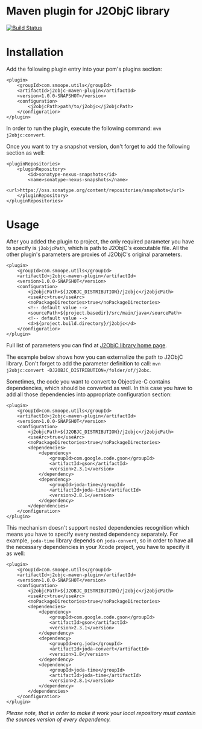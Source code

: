 Maven plugin for J2ObjC library
==========

[![Build Status](https://travis-ci.org/smoope/j2objc-maven-plugin.svg?branch=master)](https://travis-ci.org/smoope/j2objc-maven-plugin)

# Installation

Add the following plugin entry into your pom's plugins section:

```
<plugin>
    <groupId>com.smoope.utils</groupId>
    <artifactId>j2objc-maven-plugin</artifactId>
    <version>1.0.0-SNAPSHOT</version>
    <configuration>
        <j2objcPath>path/to/j2objc</j2objcPath>
    </configuration>
</plugin>
```

In order to run the plugin, execute the following command: `mvn j2objc:convert`.

Once you want to try a snapshot version, don't forget to add the following section as well:

```
<pluginRepositories>
    <pluginRepository>
        <id>sonatype-nexus-snapshots</id>
        <name>sonatype-nexus-snapshots</name>
        <url>https://oss.sonatype.org/content/repositories/snapshots</url>
    </pluginRepository>
</pluginRepositories>
```

# Usage

After you added the plugin to project, the only required parameter you have to specify is `j2objcPath`, which 
is path to J2ObjC's executable file. All the other plugin's parameters are proxies of J2ObjC's original parameters.

```
<plugin>
    <groupId>com.smoope.utils</groupId>
    <artifactId>j2objc-maven-plugin</artifactId>
    <version>1.0.0-SNAPSHOT</version>
    <configuration>
        <j2objcPath>${J2OBJC_DISTRIBUTION}/j2objc</j2objcPath>
        <useArc>true</useArc>
        <noPackageDirectories>true</noPackageDirectories>
        <!-- default value -->
        <sourcePath>${project.basedir}/src/main/java</sourcePath>
        <!-- default value -->
        <d>${project.build.directory}/j2objc</d>
    </configuration>
</plugin>
```

Full list of parameters you can find at [J2ObjC library home page](http://j2objc.org/docs/j2objc.html).

The example below shows how you can externalize the path to J2ObjC library. Don't forget to add the parameter 
definition to call: `mvn j2objc:convert -DJ2OBJC_DISTRIBUTION=/folder/of/j2obc`.

Sometimes, the code you want to convert to Objective-C contains dependencies, which should be converted as well. 
In this case you have to add all those dependencies into appropriate configuration section:

```
<plugin>
    <groupId>com.smoope.utils</groupId>
    <artifactId>j2objc-maven-plugin</artifactId>
    <version>1.0.0-SNAPSHOT</version>
    <configuration>
        <j2objcPath>${J2OBJC_DISTRIBUTION}/j2objc</j2objcPath>
        <useArc>true</useArc>
        <noPackageDirectories>true</noPackageDirectories>
        <dependencies>
            <dependency>
                <groupId>com.google.code.gson</groupId>
                <artifactId>gson</artifactId>
                <version>2.3.1</version>
            </dependency>
            <dependency>
                <groupId>joda-time</groupId>
                <artifactId>joda-time</artifactId>
                <version>2.8.1</version>
            </dependency>
        </dependencies>
    </configuration>
</plugin>
```

This mechanism doesn't support nested dependencies recognition which means you have to specify every nested dependency 
separately. For example, `joda-time` library depends on `joda-convert`, so in order to have all the necessary dependencies in 
your Xcode project, you have to specify it as well:

```
<plugin>
    <groupId>com.smoope.utils</groupId>
    <artifactId>j2objc-maven-plugin</artifactId>
    <version>1.0.0-SNAPSHOT</version>
    <configuration>
        <j2objcPath>${J2OBJC_DISTRIBUTION}/j2objc</j2objcPath>
        <useArc>true</useArc>
        <noPackageDirectories>true</noPackageDirectories>
        <dependencies>
            <dependency>
                <groupId>com.google.code.gson</groupId>
                <artifactId>gson</artifactId>
                <version>2.3.1</version>
            </dependency>
            <dependency>
                <groupId>org.joda</groupId>
                <artifactId>joda-convert</artifactId>
                <version>1.8</version>
            </dependency>
            <dependency>
                <groupId>joda-time</groupId>
                <artifactId>joda-time</artifactId>
                <version>2.8.1</version>
            </dependency>
        </dependencies>
    </configuration>
</plugin>
```

_Please note, that in order to make it work your local repository must contain the sources version of every dependency._